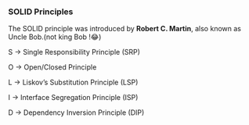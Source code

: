 ### SOLID Principles

The SOLID principle was introduced by <b>Robert C. Martin</b>, also known as Uncle Bob.(not king Bob !😂)

S -> Single Responsibility Principle (SRP)

O -> Open/Closed Principle

L -> Liskov’s Substitution Principle (LSP)

I -> Interface Segregation Principle (ISP)

D -> Dependency Inversion Principle (DIP)


